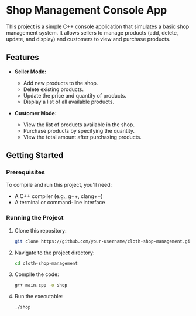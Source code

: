 # Shop Management Console App
This project is a simple C++ console application that simulates a basic shop management system. It allows sellers to manage products (add, delete, update, and display) and customers to view and purchase products.

## Features

- **Seller Mode:**
  - Add new products to the shop.
  - Delete existing products.
  - Update the price and quantity of products.
  - Display a list of all available products.

- **Customer Mode:**
  - View the list of products available in the shop.
  - Purchase products by specifying the quantity.
  - View the total amount after purchasing products.

## Getting Started

### Prerequisites

To compile and run this project, you'll need:

- A C++ compiler (e.g., g++, clang++)
- A terminal or command-line interface

### Running the Project

1. Clone this repository:
   ```bash
   git clone https://github.com/your-username/cloth-shop-management.git

2. Navigate to the project directory:
   ```bash
   cd cloth-shop-management

2. Compile the code:
   ```bash
   g++ main.cpp -o shop

3. Run the executable:
   ```bash
   ./shop
